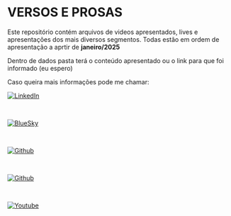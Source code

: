 # VERSOS E PROSAS

Este repositório contém arquivos de videos apresentados, lives e apresentações dos mais diversos segmentos.
Todas estão em ordem de apresentação a aprtir de **janeiro/2025**

Dentro de dados pasta terá o conteúdo apresentado ou o link para que foi informado (eu espero)


Caso queira mais informações pode me chamar:

[![LinkedIn](https://img.shields.io/badge/LinkedIn-0077B5?style=for-the-badge&logo=linkedin&logoColor=white)](https://www.linkedin.com/in/zandler-oliveira/)

<br>

[![BlueSky](https://img.shields.io/badge/Bluesky-0285FF?logo=bluesky&logoColor=fff&style=for-the-badge)](https://bsky.app/profile/zandler.bsky.social)

<br>

[![Github](https://img.shields.io/badge/GitHub-100000?style=for-the-badge&logo=github&logoColor=white)](https://github.com/zandler)

<br>

[![Github](https://img.shields.io/badge/Twitter-1DA1F2?style=for-the-badge&logo=twitter&logoColor=white)](https://x.com/zandler)

<br>

[![Youtube](https://img.shields.io/badge/YouTube-FF0000?style=for-the-badge&logo=youtube&logoColor=white)](https://youtube.com/zandler)
